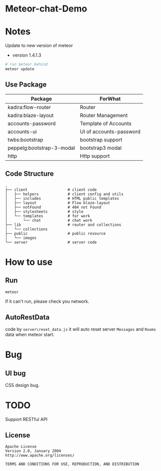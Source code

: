 # Meteor-chat-Demo

# Notes

Update to new version of meteor

- version 1.4.1.3

```sh
# run meteor behind
meteor update
```


## Use Package

|Package|ForWhat|
|---|---|
|kadira:flow-router|Router|
|kadira:blaze-layout|Router Management|
|accounts-password|Template of Accounts|
|accounts-ui|UI of accounts-password|
|twbs:bootstrap|bootstrap support|
|peppelg:bootstrap-3-modal|bootstrap3 modal|
|http|Http support|

## Code Structure

```
.
├── client					# client code
│   ├── helpers				# client config and utils
│   ├── includes			# HTML public templates
│   ├── layout				# Flow blaze-layout
│   ├── notFound			# 404 not Found
│   ├── stylesheets			# style
│   └── templates			# for work
│       └── chat			# chat work
├── lib						# router and collections
│   └── collections
├── public					# public resource
│   └── images
└── server					# server code
```

# How to use

## Run

```sh
meteor
```

If it can't run, please check you network.

## AutoRestData

code by `server\reset_data.js` it will auto reset server `Messages` and `Rooms` data when meteor start.

# Bug


## UI bug

CSS design bug.

# TODO

Support RESTful API

License
--------

    Apache License
	Version 2.0, January 2004
	http://www.apache.org/licenses/

	TERMS AND CONDITIONS FOR USE, REPRODUCTION, AND DISTRIBUTION
